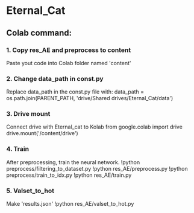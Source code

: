 # Eternal_Cat

## Colab command:
### 1. Copy res_AE and preprocess to content
Paste yout code into Colab folder named 'content'
### 2. Change data_path in const.py
Replace data_path in the const.py file with:
    data_path = os.path.join(PARENT_PATH, 'drive/Shared drives/Eternal_Cat/data')

### 3. Drive mount
Connect drive with Eternal_cat to Kolab
    from google.colab import drive
    drive.mount('/content/drive')

### 4. Train
After preprocessing, train the neural network.
    !python preprocess/filtering_to_dataset.py
    !python res_AE/preprocess.py
    !python preprocess/train_to_idx.py
    !python res_AE/train.py

### 5. Valset_to_hot
Make 'results.json'
    !python res_AE/valset_to_hot.py
